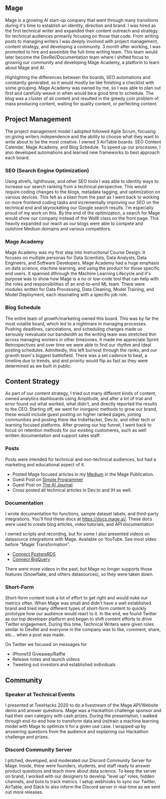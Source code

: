 
## Mage

Mage is a growing AI start-up company that went through many transitions during it's time to establish an identity, direction and brand. I was hired as the first technical writer and expanded their content outreach and strategy for technical audiences primarily focusing on those that code. From writing posts to managing writers I was deeply involved with project management, content strategy, and developing a community. 3 month after working, I was promoted to hire and assemble the full-time writing team. This team would later become the DevRel/Documentation team where I shifted focus to growing our community and developing Mage Academy, a platform to learn about Mage and AI.

Highlighting the differences between the boards, SEO  automations and constantly generated, so it would mostly be like finishing a checklist with some grouping. Mage Academy was owned by me, so I was able to plan out first and carefully weave in when would be a good time to schedule. The blog was a cluster of all content and resulted in the greedy coin problem of mass producing content, waiting for quality content, or perfecting content.

## Project Management

The project management model I adopted followed Agile Scrum, focusing on giving writers independence and the ability to choose what they want to write about to be the most creative. I owned 3 AirTable boards: SEO Content Calendar, Mage Academy, and Blog Schedule. To speed up our processes, I also developed automations and learned new frameworks to best approach each board. 

### SEO (Search Engine Optimization)

Using ahrefs, lighthouse, and other SEO tools I was able to identity ways to increase our search ranking from a technical perspective. This would require coding changes to the blogs, metadata tagging, and optimization on various devices. This felt as a blast from the past as I went back to working on more frontend coding tasks and incrementally improving our SEO on the technical end and skyrocketing our Google search results. I'm especially proud of my work on this. By the end of the optimization, a search for Mage would show our company instead of the WoW class on the front page. This heavily expanded our reach as our blogs were able to compete and outshine Medium domains and various competitors.

### Mage Academy

Mage Academy was my first step into Instructional Course Design. It focuses on multiple personas for Data Scientists, Data Analysts, Data Engineers, and Software Developers. Mage Academy had a huge emphasis on data science, machine learning, and using the product for those specific end users. It spanned dthrough the Machine Learning Lifecycle and it's purpose was to show how Mage is a no or low-code tool that can help with the roles and responsibilities of an end-to-end ML team. There were modules written for Data Processing, Data Cleaning, Model Training, and Model Deployment, each resonating with a specific job role.

### Blog Schedule

The entire team of growth/marketing owned this board. This was by far the most volatile board, which led to a nightmare in managing processes. Pushing deadlines, cancelations, and scheduling changes made us seriously reevaluate our bandwidth as the writing team was stretched thin across managing workers in other timezones. It made me appreciate Sprint Retrospectives and over time we were able to find our rhythm and ideal posting schedules. Admittedly, this left burnout through the ranks, and our grwoth team's biggest battlefield. There was a set cadence to beat, a timeline due to trends, and and priority would flip as fast as they were determined as we built in public. 

## Content Strategy

As part of our content strategy, I tried out many different kinds of content, owned analytics dashboards using Amplitude, and after a lot of trial and error found out what worked, what didn't, and directly reported the results to the CEO. Starting off, we went for inorganic methods to grow our brand, these would include guest posting on higher ranked pages, joining communities and posting there like IndieHacker, Dev.to, and other tech or learning focused platforms. After growing our top funnel, I went back to focus on retention methods for our existing customeres, such as well written documentation and support sales staff. 

### Posts

Posts were intended for technical and non-technical audiences, but had a marketing and educational aspect of it.

- Posted Mage focused articles in my [Medium](https://medium.com/@tjandranathaniel) in the Mage Publication.
- Guest Post on [Simple Programmer](https://simpleprogrammer.com/integrate-your-work-life-balance/)
- Guest Post on [The AI Journal](https://aijourn.com/the-future-of-programming-low-code-ai-tools/).
- Cross posted all technical articles in Dev.to and IH as well.

### Documentation

I wrote documentation for functions, sample dataset labels, and third-party integrations. You'll find these docs at https://docs.mage.ai/. These docs were used to create blog articles, video tutorials, and API documentation

I owned scripts and recording, but for some I also presented videos on datasource integrations with Mage. Available on YouTube. See most video before "Mager Transformation".

- [Connect PostgreRDS](https://www.youtube.com/watch?v=NbOsqnFe35o)
- [Connect BigQuery](https://www.youtube.com/watch?v=ajIWV-GoxRs)

There were more videos in the past, but Mage no longer supports those features (Snowflake, and others datasources), so they were taken down.

### Short-Form

Short-form content took a lot of effort to get right and would nuke our metrics often. When Mage was small and didn't have a well established brand and tried many different types of short-form content to quickly prototype how our audience would react to it. In the end, we found Twitter as our top developer platform and began to shift content efforts to drive Twitter engagement. During this time, Technical Writers were given roles similar to DevRel and everyone in the company was to like, comment, share, etc... when a post was made.

On Twitter we focused on messages for 
- iPhone13 Giveaway/Raffle
- Release notes and launch videos
- Tweeting out investors and established individuals

## Community

### Speaker at Technical Events

I presented at TreeHacks 2020 to do a livestream of the Mage API/Website demo and answer questions. Mage was a Hackathon challenge sponsor and had their own category with cash prizes. During the presentation, I walked through end-to-end how to transform data and (re)train a machine learning model with Mage to optimize it for a given use case. I wrapped up by answering questions from the audience and explaining our Hackathon challenge and prizes.

### Discord Community Server

I pitched, developed, and moderated our Discord Community Server for Mage. Inside, there were founders, students, and staff ready to answer product questions and teach more about data science. To keep the server on brand, I worked with our designers to develop "level up" roles, hidden channels, and bots to track metrics. I setup webhooks to sync our Twitter, AirTable, and Slack to also inform the Discord server in real-time as we sent out more releases. 